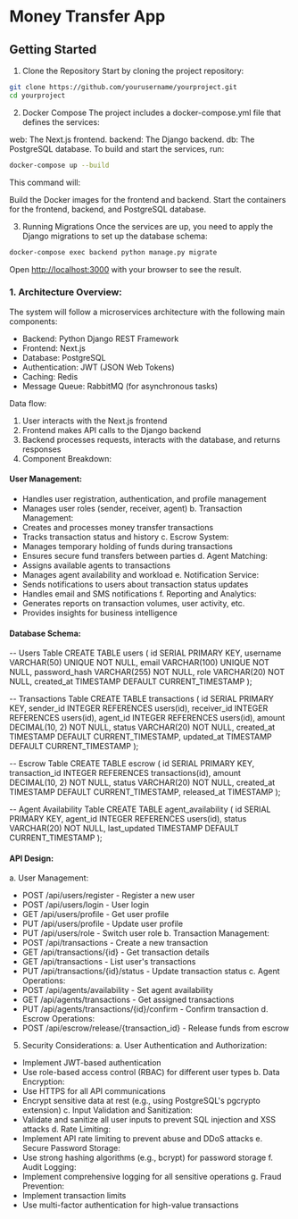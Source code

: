 # Money Transfer App

## Getting Started

1. Clone the Repository
Start by cloning the project repository:

```bash
git clone https://github.com/yourusername/yourproject.git
cd yourproject
```

2. Docker Compose
The project includes a docker-compose.yml file that defines the services:

web: The Next.js frontend.
backend: The Django backend.
db: The PostgreSQL database.
To build and start the services, run:

```bash
docker-compose up --build
```

This command will:

Build the Docker images for the frontend and backend.
Start the containers for the frontend, backend, and PostgreSQL database.

3. Running Migrations
Once the services are up, you need to apply the Django migrations to set up the database schema:

```bash
docker-compose exec backend python manage.py migrate
```


Open [http://localhost:3000](http://localhost:3000) with your browser to see the result.


### 1. Architecture Overview:
The system will follow a microservices architecture with the following main components:
* Backend: Python Django REST Framework
* Frontend: Next.js
* Database: PostgreSQL
* Authentication: JWT (JSON Web Tokens)
* Caching: Redis
* Message Queue: RabbitMQ (for asynchronous tasks)

Data flow:
1. User interacts with the Next.js frontend
2. Frontend makes API calls to the Django backend
3. Backend processes requests, interacts with the database, and returns responses
4. Component Breakdown:

#### User Management:
* Handles user registration, authentication, and profile management
* Manages user roles (sender, receiver, agent)
b. Transaction Management:
* Creates and processes money transfer transactions
* Tracks transaction status and history
c. Escrow System: 
* Manages temporary holding of funds during transactions
* Ensures secure fund transfers between parties
d. Agent Matching:
* Assigns available agents to transactions
* Manages agent availability and workload
e. Notification Service:
* Sends notifications to users about transaction status updates
* Handles email and SMS notifications
f. Reporting and Analytics:
* Generates reports on transaction volumes, user activity, etc.
* Provides insights for business intelligence

#### Database Schema:

-- Users Table
CREATE TABLE users (
    id SERIAL PRIMARY KEY,
    username VARCHAR(50) UNIQUE NOT NULL,
    email VARCHAR(100) UNIQUE NOT NULL,
    password_hash VARCHAR(255) NOT NULL,
    role VARCHAR(20) NOT NULL,
    created_at TIMESTAMP DEFAULT CURRENT_TIMESTAMP
);

-- Transactions Table
CREATE TABLE transactions (
    id SERIAL PRIMARY KEY,
    sender_id INTEGER REFERENCES users(id),
    receiver_id INTEGER REFERENCES users(id),
    agent_id INTEGER REFERENCES users(id),
    amount DECIMAL(10, 2) NOT NULL,
    status VARCHAR(20) NOT NULL,
    created_at TIMESTAMP DEFAULT CURRENT_TIMESTAMP,
    updated_at TIMESTAMP DEFAULT CURRENT_TIMESTAMP
);

-- Escrow Table
CREATE TABLE escrow (
    id SERIAL PRIMARY KEY,
    transaction_id INTEGER REFERENCES transactions(id),
    amount DECIMAL(10, 2) NOT NULL,
    status VARCHAR(20) NOT NULL,
    created_at TIMESTAMP DEFAULT CURRENT_TIMESTAMP,
    released_at TIMESTAMP
);

-- Agent Availability Table
CREATE TABLE agent_availability (
    id SERIAL PRIMARY KEY,
    agent_id INTEGER REFERENCES users(id),
    status VARCHAR(20) NOT NULL,
    last_updated TIMESTAMP DEFAULT CURRENT_TIMESTAMP
);

#### API Design:
a. User Management:
* POST /api/users/register - Register a new user
* POST /api/users/login - User login
* GET /api/users/profile - Get user profile
* PUT /api/users/profile - Update user profile
* PUT /api/users/role - Switch user role
b. Transaction Management:
* POST /api/transactions - Create a new transaction
* GET /api/transactions/{id} - Get transaction details
* GET /api/transactions - List user's transactions
* PUT /api/transactions/{id}/status - Update transaction status
c. Agent Operations:
* POST /api/agents/availability - Set agent availability
* GET /api/agents/transactions - Get assigned transactions
* PUT /api/agents/transactions/{id}/confirm - Confirm transaction
d. Escrow Operations:
* POST /api/escrow/release/{transaction_id} - Release funds from escrow
5. Security Considerations:
a. User Authentication and Authorization:
* Implement JWT-based authentication
* Use role-based access control (RBAC) for different user types
b. Data Encryption:
* Use HTTPS for all API communications
* Encrypt sensitive data at rest (e.g., using PostgreSQL's pgcrypto extension)
c. Input Validation and Sanitization:
* Validate and sanitize all user inputs to prevent SQL injection and XSS attacks
d. Rate Limiting:
* Implement API rate limiting to prevent abuse and DDoS attacks
e. Secure Password Storage:
* Use strong hashing algorithms (e.g., bcrypt) for password storage
f. Audit Logging:
* Implement comprehensive logging for all sensitive operations
g. Fraud Prevention:
* Implement transaction limits
* Use multi-factor authentication for high-value transactions
